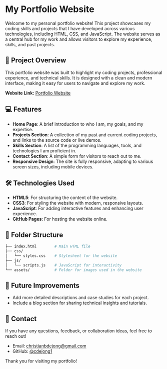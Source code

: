 # My Portfolio Website

Welcome to my personal portfolio website! This project showcases my coding skills and projects that I have developed across various technologies, including HTML, CSS, and JavaScript. The website serves as a central hub for my work and allows visitors to explore my experience, skills, and past projects.

## 🚀 Project Overview

This portfolio website was built to highlight my coding projects, professional experience, and technical skills. It is designed with a clean and modern interface, making it easy for users to navigate and explore my work.

**Website Link:** [Portfolio Website](https://christiandejong.com)

## 💻 Features

- **Home Page**: A brief introduction to who I am, my goals, and my expertise.
- **Projects Section**: A collection of my past and current coding projects, and links to the source code or live demos.
- **Skills Section**: A list of the programming languages, tools, and technologies I am proficient in.
- **Contact Section**: A simple form for visitors to reach out to me.
- **Responsive Design**: The site is fully responsive, adapting to various screen sizes, including mobile devices.

## 🛠️ Technologies Used

- **HTML5**: For structuring the content of the website.
- **CSS3**: For styling the website with modern, responsive layouts.
- **JavaScript**: For adding interactive features and enhancing user experience.
- **GitHub Pages**: For hosting the website online.

## 📂 Folder Structure

```bash
├── index.html        # Main HTML file
├── css/
│   └── styles.css    # Stylesheet for the website
├── js/
│   └── scripts.js    # JavaScript for interactivity
└── assets/           # Folder for images used in the website
```

## 🎯 Future Improvements

- Add more detailed descriptions and case studies for each project.
- Include a blog section for sharing technical insights and tutorials.

## 📧 Contact

If you have any questions, feedback, or collaboration ideas, feel free to reach out!

- Email: [christianbdejong@gmail.com](mailto:christianbdejong@gmail.com)
- GitHub: [@cdejong1](https://github.com/cdejong1)

Thank you for visiting my portfolio!
```
